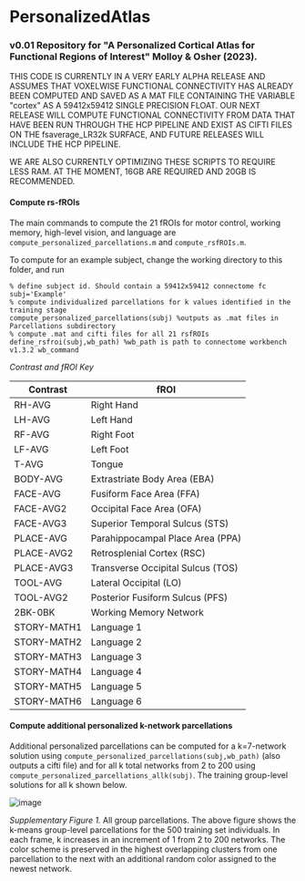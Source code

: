 # PersonalizedAtlas

### v0.01 Repository for "A Personalized Cortical Atlas for Functional Regions of Interest" Molloy & Osher (2023). 
THIS CODE IS CURRENTLY IN A VERY EARLY ALPHA RELEASE AND ASSUMES THAT VOXELWISE FUNCTIONAL CONNECTIVITY HAS ALREADY BEEN COMPUTED AND SAVED AS A MAT FILE CONTAINING THE VARIABLE "cortex" AS A 59412x59412 SINGLE PRECISION FLOAT. OUR NEXT RELEASE WILL COMPUTE FUNCTIONAL CONNECTIVITY FROM DATA THAT HAVE BEEN RUN THROUGH THE HCP PIPELINE AND EXIST AS CIFTI FILES ON THE fsaverage_LR32k SURFACE, AND FUTURE RELEASES WILL INCLUDE THE HCP PIPELINE. 

WE ARE ALSO CURRENTLY OPTIMIZING THESE SCRIPTS TO REQUIRE LESS RAM. AT THE MOMENT, 16GB ARE REQUIRED AND 20GB IS RECOMMENDED.

#### Compute rs-fROIs 
The main commands to compute the 21 fROIs for motor control, working memory, high-level vision, and language are `compute_personalized_parcellations.m` and `compute_rsfROIs.m`. 

To compute for an example subject, change the working directory to this folder, and run 
```
% define subject id. Should contain a 59412x59412 connectome fc 
subj='Example'
% compute individualized parcellations for k values identified in the training stage
compute_personalized_parcellations(subj) %outputs as .mat files in Parcellations subdirectory 
% compute .mat and cifti files for all 21 rsfROIs
define_rsfroi(subj,wb_path) %wb_path is path to connectome workbench v1.3.2 wb_command
```
_Contrast and fROI Key_

| Contrast    | fROI                                  |
|-------------|---------------------------------------|
| RH-AVG      | Right Hand                            |
| LH-AVG      | Left Hand                             |
| RF-AVG      | Right Foot                            |
| LF-AVG      | Left Foot                             |
| T-AVG       | Tongue                                |
| BODY-AVG    | Extrastriate Body Area (EBA)          |
| FACE-AVG    | Fusiform Face Area (FFA)              |
| FACE-AVG2   |     Occipital Face Area (OFA)         |
| FACE-AVG3   | Superior Temporal Sulcus (STS)        |
| PLACE-AVG   |     Parahippocampal Place Area (PPA)  |
| PLACE-AVG2  |     Retrosplenial Cortex (RSC)        |
| PLACE-AVG3  |     Transverse Occipital Sulcus (TOS) |
| TOOL-AVG    |     Lateral Occipital (LO)            |
| TOOL-AVG2   |     Posterior Fusiform Sulcus (PFS)   |
| 2BK-0BK     |     Working Memory Network            |
| STORY-MATH1 |     Language 1                        |
| STORY-MATH2 |     Language 2                        |
| STORY-MATH3 |     Language 3                        |
| STORY-MATH4 |     Language 4                        |
| STORY-MATH5 | Language 5                            |
| STORY-MATH6 | Language 6                            |

#### Compute additional personalized k-network parcellations
Additional personalized parcellations can be computed for a k=7-network solution using `compute_personalized_parcellations(subj,wb_path)` (also outputs a cifti file) and for all k total networks from 2 to 200 using `compute_personalized_parcellations_allk(subj)`. The training group-level solutions for all k shown below. 

![image](https://github.com/CognitionBrainCircuitryLab/PersonalizedAtlas/blob/main/g500a.gif)

<i>Supplementary Figure 1.</i> All group parcellations. The above figure shows the k-means group-level parcellations for the 500 training set individuals. In each frame, k increases in an increment of 1 from 2 to 200 networks. The color scheme is preserved in the highest overlapping clusters from one parcellation to the next with an additional random color assigned to the newest network.
